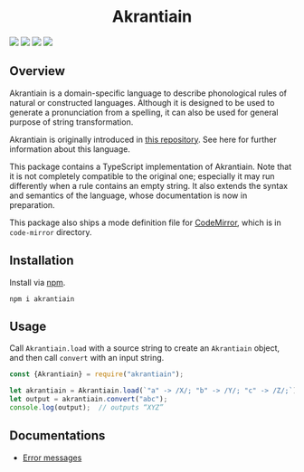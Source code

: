<div align="center">
<h1>Akrantiain</h1>
</div>

![](https://img.shields.io/github/package-json/v/Ziphil/TypescriptAkrantiain)
![](https://img.shields.io/github/commit-activity/y/Ziphil/TypescriptAkrantiain?label=commits)
![](https://img.shields.io/endpoint.svg?url=https%3A%2F%2Factions-badge.atrox.dev%2FZiphil%2FTypescriptAkrantiain%2Fbadge%3Fref%3Ddevelop&label=test&style=flat&logo=none)
[![](https://img.shields.io/codecov/c/github/Ziphil/TypescriptAkrantiain)](https://app.codecov.io/gh/Ziphil/TypescriptAkrantiain)


## Overview
Akrantiain is a domain-specific language to describe phonological rules of natural or constructed languages.
Although it is designed to be used to generate a pronunciation from a spelling, it can also be used for general purpose of string transformation.

Akrantiain is originally introduced in [this repository](https://github.com/sozysozbot/akrantiain2).
See here for further information about this language.

This package contains a TypeScript implementation of Akrantiain.
Note that it is not completely compatible to the original one; especially it may run differently when a rule contains an empty string.
It also extends the syntax and semantics of the language, whose documentation is now in preparation.

This package also ships a mode definition file for [CodeMirror](https://www.npmjs.com/package/codemirror), which is in `code-mirror` directory.

## Installation
Install via [npm](https://www.npmjs.com/package/akrantiain).
```
npm i akrantiain
```

## Usage
Call `Akrantiain.load` with a source string to create an `Akrantiain` object, and then call `convert` with an input string.
```javascript
const {Akrantiain} = require("akrantiain");

let akrantiain = Akrantiain.load(`"a" -> /X/; "b" -> /Y/; "c" -> /Z/;`);
let output = akrantiain.convert("abc");
console.log(output);  // outputs “XYZ”
```

## Documentations
- [Error messages](https://github.com/Ziphil/TypescriptAkrantiain/blob/master/document/error.md)